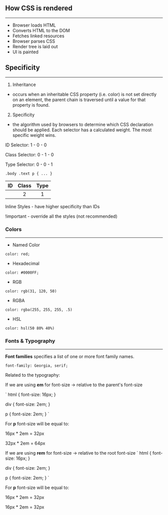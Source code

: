 ## How CSS is rendered

---

- Browser loads HTML
- Converts HTML to the DOM
- Fetches linked resources
- Browser parses CSS
- Render tree is laid out
- UI is painted

## Specificity

---

1. Inheritance

- occurs when an inheritable CSS property (i.e. color) is not set directly on an element, the parent chain is traversed until a value for that property is found.

2. Specificity

- the algorithm used by browsers to determine which CSS declaration should be applied. Each selector has a calculated weight. The most specific weight wins.

ID Selector: 1 - 0 - 0

Class Selector: 0 - 1 - 0

Type Selector: 0 - 0 - 1

`.body .text p {
    ...
}`

| ID  | Class | Type |
| :-: | :---: | :--: |
|     |   2   |  1   |

Inline Styles - have higher specificity than IDs

!important - override all the styles (not recommended)

### Colors

---

- Named Color

`color: red;`

- Hexadecimal

`color: #0000FF;`

- RGB

`color: rgb(31, 120, 50)`

- RGBA

`color: rgba(255, 255, 255, .5)`

- HSL

`color: hsl(50 80% 40%)`

### Fonts & Typography

---

**Font families** specifies a list of one or more font family names.

`font-family: Georgia, serif;`

Related to the typography:

If we are using **em** for font-size -> relative to the parent's font-size

`
html {
font-size: 16px;
}

div {
font-size: 2em;
}

p {
font-size: 2em;
}
`

For **p** font-size will be equal to:

16px \* 2em = 32px

32px \* 2em = 64px

If we are using **rem** for font-size -> relative to the root font-size
`
html {
font-size: 16px;
}

div {
font-size: 2em;
}

p {
font-size: 2em;
}
`

For **p** font-size will be equal to:

16px \* 2em = 32px

16px \* 2em = 32px
